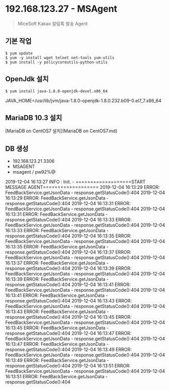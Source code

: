 # 192.168.123.27 - MSAgent
> MiceSoft Kakao 알림톡 발송 Agent 

## 기본 작업
```
$ yum update
$ yum -y install wget telnet net-tools yum-utils
$ yum install -y policycoreutils-python-utils 
```

## OpenJdk 설치
``` 
$ yum install java-1.8.0-openjdk-devel.x86_64
```
JAVA_HOME=/usr/lib/jvm/java-1.8.0-openjdk-1.8.0.232.b09-0.el7_7.x86_64


## MariaDB 10.3 설치 
[MariaDB on CentOS7 설치](MariaDB on CentOS7.md)


## DB 생성 
- 192.168.123.21 3306
- MSAGENT
- msagent / pw92%@



2019-12-04 16:13:27 INFO : Init.<init> - ===================START MESSAGE AGENT===================
2019-12-04 16:13:29 ERROR: FeedBackService.getJsonData - response.getStatusCode():404
2019-12-04 16:13:29 ERROR: FeedBackService.getJsonData - response.getStatusCode():404
2019-12-04 16:13:31 ERROR: FeedBackService.getJsonData - response.getStatusCode():404
2019-12-04 16:13:31 ERROR: FeedBackService.getJsonData - response.getStatusCode():404
2019-12-04 16:13:33 ERROR: FeedBackService.getJsonData - response.getStatusCode():404
2019-12-04 16:13:33 ERROR: FeedBackService.getJsonData - response.getStatusCode():404
2019-12-04 16:13:35 ERROR: FeedBackService.getJsonData - response.getStatusCode():404
2019-12-04 16:13:35 ERROR: FeedBackService.getJsonData - response.getStatusCode():404
2019-12-04 16:13:37 ERROR: FeedBackService.getJsonData - response.getStatusCode():404
2019-12-04 16:13:37 ERROR: FeedBackService.getJsonData - response.getStatusCode():404
2019-12-04 16:13:39 ERROR: FeedBackService.getJsonData - response.getStatusCode():404
2019-12-04 16:13:39 ERROR: FeedBackService.getJsonData - response.getStatusCode():404
2019-12-04 16:13:41 ERROR: FeedBackService.getJsonData - response.getStatusCode():404
2019-12-04 16:13:41 ERROR: FeedBackService.getJsonData - response.getStatusCode():404
2019-12-04 16:13:43 ERROR: FeedBackService.getJsonData - response.getStatusCode():404
2019-12-04 16:13:43 ERROR: FeedBackService.getJsonData - response.getStatusCode():404
2019-12-04 16:13:45 ERROR: FeedBackService.getJsonData - response.getStatusCode():404
2019-12-04 16:13:45 ERROR: FeedBackService.getJsonData - response.getStatusCode():404
2019-12-04 16:13:47 ERROR: FeedBackService.getJsonData - response.getStatusCode():404
2019-12-04 16:13:47 ERROR: FeedBackService.getJsonData - response.getStatusCode():404
2019-12-04 16:13:49 ERROR: FeedBackService.getJsonData - response.getStatusCode():404
2019-12-04 16:13:49 ERROR: FeedBackService.getJsonData - response.getStatusCode():404
2019-12-04 16:13:51 ERROR: FeedBackService.getJsonData - response.getStatusCode():404
2019-12-04 16:13:51 ERROR: FeedBackService.getJsonData - response.getStatusCode():404
